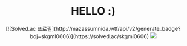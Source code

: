  <div align=center> 
 <h1>HELLO :)</h1>
 </div>

<div align=center> 
[![Solved.ac
프로필](http://mazassumnida.wtf/api/v2/generate_badge?boj=skgml0606)](https://solved.ac/skgml0606)

<img src="http://mazandi.herokuapp.com/api?handle=skgml0606&theme=warm"/>
</div>





